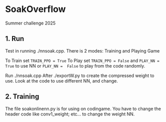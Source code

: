 # SoakOverflow
Summer challenge 2025

## 1. Run

Test in running ./nnsoak.cpp.
There is 2 modes: Training and Playing Game

To Train set `TRAIN_PPO = True`
To Play set `TRAIN_PPO = False` and `PLAY_NN =  True` to use NN or `PLAY_NN =  False` to play from the code randomly.

Run ./nnsoak.cpp
After ./exportW.py to create the compressed weight to use.
Look at the code to use different NN, and change.

## 2. Training

The file soakonlinenn.py is for using on codingame. You have to change the header code like  conv1_weight; etc... to change the weight NN.


